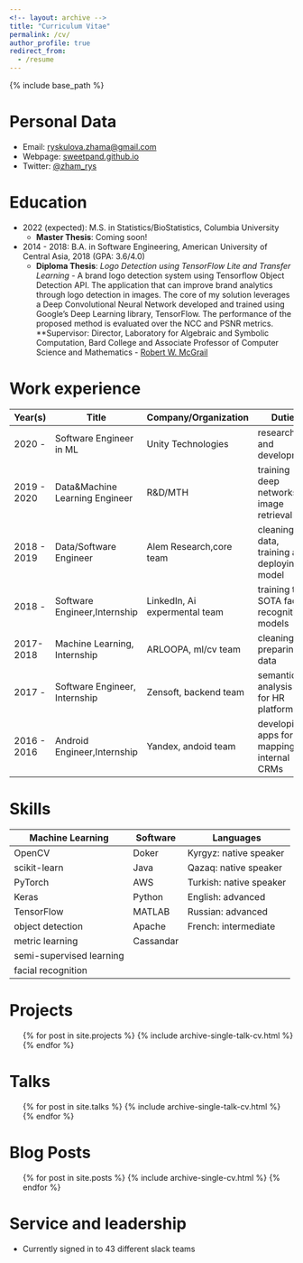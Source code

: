 ```yaml
---
<!-- layout: archive -->
title: "Curriculum Vitae"
permalink: /cv/
author_profile: true
redirect_from:
  - /resume
---
```


{% include base_path %}

Personal Data
======
* Email: [ryskulova.zhama@gmail.com](ryskulova.zhama@gmail.com)
* Webpage: [sweetpand.github.io](https://sweetpand.github.io/)
* Twitter: [@zham_rys](https://twitter.com/zham_rys)

Education
======
* 2022 (expected): M.S. in Statistics/BioStatistics, Columbia University
  * **Master Thesis**: Coming soon!
* 2014 - 2018: B.A. in Software Engineering, American University of Central Asia, 2018 (GPA: 3.6/4.0)
  * **Diploma Thesis**: _Logo Detection using TensorFlow Lite and Transfer Learning_ - A brand logo detection system using Tensorflow Object Detection API. The application that can improve brand analytics through logo detection in images. The core of my solution leverages a Deep Convolutional Neural Network developed and trained using Google’s Deep Learning library, TensorFlow. The performance of the proposed method is evaluated over the NCC and PSNR metrics.
  **Supervisor: Director, Laboratory for Algebraic and Symbolic Computation, Bard College and Associate Professor of Computer Science and Mathematics - [Robert W. McGrail](https://www.bard.edu/academics/faculty/details/?action=details&id=586)


Work experience
======

| Year(s)     | Title                           | Company/Organization              | Duties                                     |Locations           |
| ----------- | ------------------------------- | --------------------------        | -----                                      |---------------     |
| 2020 -      | Software Engineer in ML         | Unity Technologies                | research and development                   |Dublin, Ireland     |
| 2019 - 2020 | Data&Machine Learning Engineer  | R&D/MTH                           | training deep networks for image retrieval |Berlin, Germany     |
| 2018 - 2019 | Data/Software Engineer          | Alem Research,core team           | cleaning data, training and deploying model|Almaty, Qazaqstan   |
| 2018  -     | Software Engineer,Internship    | LinkedIn, Ai expermental team     | training the SOTA face recognition models  |Mountain View, USA  |
| 2017-2018   | Machine Learning, Internship    | ARLOOPA, ml/cv  team              | cleaning and preparing data                |Oslo, Norway        |
| 2017 -      | Software Engineer, Internship   | Zensoft, backend team             | semantic analysis API for HR platform      |Bishkek, Kyrgyzstan |
| 2016 - 2016 | Android Engineer,Internship     | Yandex, andoid team               | developing apps for mapping internal CRMs  |Saint Petersburg, RF| 


Skills
======
  
| Machine Learning         | Software | Languages               |
| ------------------------ | ---------| ----------------------- |
| OpenCV                   | Doker    | Kyrgyz: native speaker  |
| scikit-learn             | Java     | Qazaq: native speaker   |
| PyTorch                  | AWS      | Turkish: native speaker |
| Keras                    | Python   | English: advanced       |
| TensorFlow               | MATLAB   | Russian: advanced       |
| object detection         | Apache   | French: intermediate    |
| metric learning          | Cassandar|                         |
| semi-supervised learning |          |                         |
| facial recognition       |          |                         |
  
  
Projects
======
  <ul>{% for post in site.projects %}
    {% include archive-single-talk-cv.html %}
  {% endfor %}</ul>

Talks
======
  <ul>{% for post in site.talks %}
    {% include archive-single-talk-cv.html %}
  {% endfor %}</ul>
  
Blog Posts
======
  <ul>{% for post in site.posts %}
    {% include archive-single-cv.html %}
  {% endfor %}</ul>
  
Service and leadership
======
* Currently signed in to 43 different slack teams
